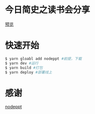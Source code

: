 # 今日简史之读书会分享

[预览](https://yokiyokiyoki.github.io/brief-history-ppt)

# 快速开始

```bash
$ yarn gloabl add nodeppt #前提，下载
$ yarn dev #运行
$ yarn build #打包
$ yarn deploy #部署线上
```

# 感谢

[nodeppt](https://github.com/ksky521/nodeppt)